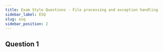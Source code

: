 ```yaml
---
title: Exam Style Questions - File processing and exception handling
sidebar_label: ESQ
slug: esq
sidebar_position: 2
---
```


## Question 1
